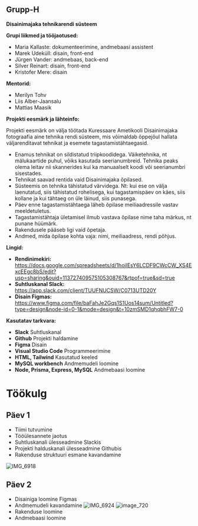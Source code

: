 ## Grupp-H
**Disainimajaka tehnikarendi süsteem**

**Grupi liikmed ja tööjaotused:**

- Maria Kallaste: dokumenteerimine, andmebaasi assistent
- Marek Udeküll: disain, front-end
- Jürgen Vander: andmebaas, back-end
- Silver Reinart: disain, front-end
- Kristofer Mere: disain

**Mentorid:**
- Merilyn Tohv
- Liis Alber-Jaansalu
- Mattias Maasik

**Projekti eesmärk ja lähteinfo:**

Projekti eesmärk on välja töötada Kuressaare Ametikooli Disainimajaka fotograafia aine tehnika rendi süsteem, mis võimaldab õppejõul hallata väljarenditavat tehnikat ja esemete tagastamistähtaegasid.

- Enamus tehnikat on sildistatud triipkoodidega. Väiketehnika, nt mälukaartide puhul, võiks kasutada seerianumbreid. Tehnika peaks olema leitav nii skannerides kui ka manuaalselt koodi või seerianumbri sisestades.
- Tehnikat saavad rentida vaid Disainimajaka õpilased.
- Süsteemis on tehnika tähistatud värvidega. Nt: kui ese on välja laenutatud, siis tähistatud rohelisega, kui tagastamispäev on käes, siis kollane ja kui tähtaeg on üle läinud, siis punasega.
- Päev enne tagastamistähtaega läheb õpilase meiliaadressile vastav meeldetuletus.
- Tagastamistähtaja ületamisel ilmub vastava õpilase nime taha märkus, nt punane hüümärk.
- Rakendusele pääseb ligi vaid õpetaja.
- Andmed, mida õpilase kohta vaja: nimi, meiliaadress, rendi põhjus.
  
**Lingid:**
- **Rendinimekiri:** https://docs.google.com/spreadsheets/d/1hoiIEsY6LCDF9CWcCW_XS4ExcEEgc8bS/edit?usp=sharing&ouid=113727409575105308767&rtpof=true&sd=true
- **Suhtluskanal Slack:** https://app.slack.com/client/TUUFNUCSW/C0713UTD20Y
- **Disain Figmas:** https://www.figma.com/file/baFahJe2Gqs1S1Uos14sum/Untitled?type=design&node-id=0-1&mode=design&t=10zmSMD1qhqbhFW7-0

**Kasutatav tarkvara:**
* **Slack** Suhtluskanal
* **Github** Projekti haldamine
* **Figma** Disain
* **Visual Studio Code** Programmeerimine
* **HTML, Tailwind** Kasutatud keeled
* **MySQL workbench** Andmemudeli loomine
* **Node, Prisma, Express, MySQL** Andmebaasi loomine

# Töökulg

## Päev 1
* Tiimi tutvumine
* Tööülesannete jaotus
* Suhtluskanali ülesseadmine Slackis
* Projekti halduskanali ülesseadmine Githubis
* Rakenduse struktuuri esmane kavandamine

![IMG_6918](https://github.com/mariakallaste/Grupp-H/assets/144336453/c9dee5c0-768f-49e1-87c7-38d10cedd497)


## Päev 2
* Disainiga loomine Figmas
* Andmemudeli kavandamine
![IMG_6924](https://github.com/mariakallaste/Grupp-H/assets/144336453/11748fd0-272a-4773-b3ea-1699b08691f5)
![image_720](https://github.com/mariakallaste/Grupp-H/assets/144336453/9bb13b88-f091-42bb-a373-98dbd2c6a57a)
* Rakenduse loomine 
* Andmebaasi loomine 



